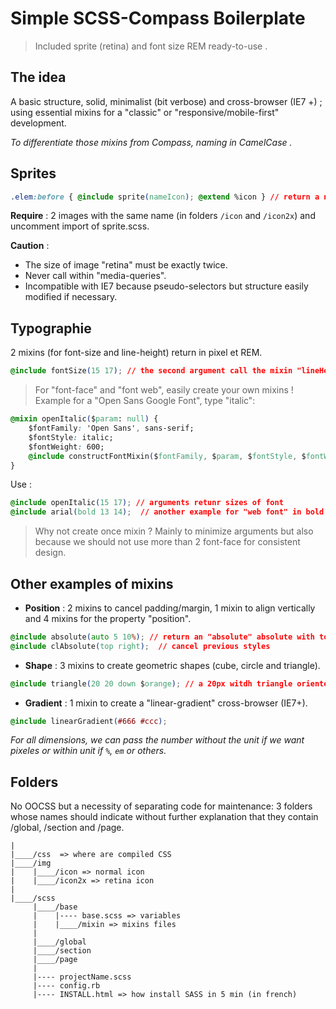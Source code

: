 Simple SCSS-Compass Boilerplate
=================================

> Included sprite (retina) and font size REM ready-to-use .

<!--[French Version](https://laurentperroteau.com)-->

## The idea

A basic structure, solid, minimalist (bit verbose) and cross-browser (IE7 +) ; using essential mixins for a "classic" or "responsive/mobile-first" development.

_To differentiate those mixins from Compass, naming in CamelCase ._


## Sprites

```css
.elem:before { @include sprite(nameIcon); @extend %icon } // return a normal and retina version
```
__Require__ : 2 images with the same name (in folders `/icon` and `/icon2x`) and uncomment import of sprite.scss.

__Caution__ : 

- The size of image "retina" must be exactly twice.
- Never call within "media-queries".
- Incompatible with IE7 because pseudo-selectors but structure easily modified if necessary. 


## Typographie

2 mixins (for font-size and line-height) return in pixel et REM.

```css
@include fontSize(15 17); // the second argument call the mixin "lineHeight"
```

> For "font-face" and "font web", easily create your own mixins ! Example for a "Open Sans Google Font", type "italic":

```css
@mixin openItalic($param: null) {
    $fontFamily: 'Open Sans', sans-serif;
    $fontStyle: italic;
    $fontWeight: 600;
    @include constructFontMixin($fontFamily, $param, $fontStyle, $fontWeight);
}
```

Use :

```css
@include openItalic(15 17); // arguments retunr sizes of font
@include arial(bold 13 14);  // another example for "web font" in bold
```

> Why not create once mixin ? Mainly to minimize arguments but also because we should not use more than 2 font-face for consistent design. 


## Other examples of mixins

* __Position__ : 2 mixins to cancel padding/margin, 1 mixin to align vertically and 4 mixins for the property "position".

```css
@include absolute(auto 5 10%); // return an "absolute" absolute with top: 5px and right: 10%
@include clAbsolute(top right);  // cancel previous styles
```

* __Shape__ : 3 mixins to create geometric shapes (cube, circle and triangle).

```css
@include triangle(20 20 down $orange); // a 20px witdh triangle oriented downward 
```

* __Gradient__ : 1 mixin to create a "linear-gradient" cross-browser (IE7+).

```css
@include linearGradient(#666 #ccc); 
```

_For all dimensions, we can pass the number without the unit if we want pixeles or within unit if `%`, `em` or others._

## Folders

No OOCSS but a necessity of separating code for maintenance: 3 folders whose names should indicate without further explanation that they contain /global, /section and /page.

```
|
|____/css  => where are compiled CSS
|____/img
|    |____/icon => normal icon
|    |____/icon2x => retina icon
|
|____/scss
     |____/base
     |    |---- base.scss => variables
     |    |____/mixin => mixins files
     |
     |____/global
     |____/section
     |____/page
     |
     |---- projectName.scss
     |---- config.rb
     |---- INSTALL.html => how install SASS in 5 min (in french)
```
